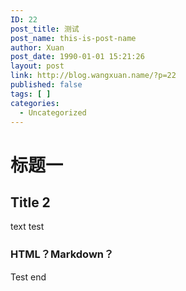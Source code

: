 ```yaml
---
ID: 22
post_title: 测试
post_name: this-is-post-name
author: Xuan
post_date: 1990-01-01 15:21:26
layout: post
link: http://blog.wangxuan.name/?p=22
published: false
tags: [ ]
categories:
  - Uncategorized
---
```

# 标题一
## Title 2

text test

### HTML？Markdown？

Test end

